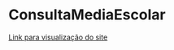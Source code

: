 # ConsultaMediaEscolar
<a href="https://camaraoquedorme.github.io/ConsultaMediaEscolar/">Link para visualização do site</a>
 
